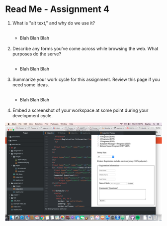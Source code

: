 <h1>Read Me - Assignment 4</h1>

<ol><li>What is "alt text," and why do we use it?</li><br>
<ul><li>Blah Blah Blah</li></ul><br>
<li>Describe any forms you've come across while browsing the web. What purposes do the serve?</li><br>
<ul><li>Blah Blah Blah</li></ul><br>
<li>Summarize your work cycle for this assignment. Review this page if you need some ideas.</li><br>
<ul><li>Blah Blah Blah</li></ul><br>
<li>Embed a screenshot of your workspace at some point during your development cycle.</li></ol>
<img src="./images/screenshot5.png">

